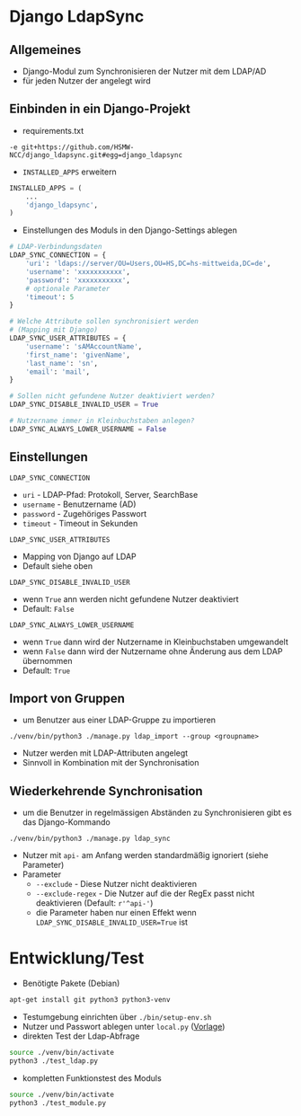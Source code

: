 # Django LdapSync

## Allgemeines
* Django-Modul zum Synchronisieren der Nutzer mit dem LDAP/AD
* für jeden Nutzer der angelegt wird

## Einbinden in ein Django-Projekt
* requirements.txt
```
-e git+https://github.com/HSMW-NCC/django_ldapsync.git#egg=django_ldapsync
```
* `INSTALLED_APPS` erweitern
```python
INSTALLED_APPS = (
    ...
    'django_ldapsync',
)
```
* Einstellungen des Moduls in den Django-Settings ablegen
```python
# LDAP-Verbindungsdaten
LDAP_SYNC_CONNECTION = {
    'uri': 'ldaps://server/OU=Users,OU=HS,DC=hs-mittweida,DC=de',
    'username': 'xxxxxxxxxxx',
    'password': 'xxxxxxxxxxx',
    # optionale Parameter
    'timeout': 5
}

# Welche Attribute sollen synchronisiert werden
# (Mapping mit Django)
LDAP_SYNC_USER_ATTRIBUTES = {
    'username': 'sAMAccountName',
    'first_name': 'givenName',
    'last_name': 'sn',
    'email': 'mail',
}

# Sollen nicht gefundene Nutzer deaktiviert werden?
LDAP_SYNC_DISABLE_INVALID_USER = True

# Nutzername immer in Kleinbuchstaben anlegen?
LDAP_SYNC_ALWAYS_LOWER_USERNAME = False
```

## Einstellungen
`LDAP_SYNC_CONNECTION`
* `uri` - LDAP-Pfad: Protokoll, Server, SearchBase
* `username` - Benutzername (AD)
* `password` - Zugehöriges Passwort
* `timeout` - Timeout in Sekunden

`LDAP_SYNC_USER_ATTRIBUTES`
* Mapping von Django auf LDAP
* Default siehe oben

`LDAP_SYNC_DISABLE_INVALID_USER`
* wenn `True` ann werden nicht gefundene Nutzer deaktiviert
* Default: `False`

`LDAP_SYNC_ALWAYS_LOWER_USERNAME`
* wenn `True` dann wird der Nutzername in Kleinbuchstaben umgewandelt
* wenn `False` dann wird der Nutzername ohne Änderung aus dem LDAP übernommen
* Default: `True`

## Import von Gruppen
* um Benutzer aus einer LDAP-Gruppe zu importieren
```
./venv/bin/python3 ./manage.py ldap_import --group <groupname>
```
* Nutzer werden mit LDAP-Attributen angelegt
* Sinnvoll in Kombination mit der Synchronisation

## Wiederkehrende Synchronisation
* um die Benutzer in regelmässigen Abständen zu Synchronisieren gibt es das Django-Kommando
```
./venv/bin/python3 ./manage.py ldap_sync
```
* Nutzer mit `api-` am Anfang werden standardmäßig ignoriert (siehe Parameter)
* Parameter
  * `--exclude` - Diese Nutzer nicht deaktivieren
  * `--exclude-regex` - Die Nutzer auf die der RegEx passt nicht deaktivieren (Default: `r'^api-'`)
  * die Parameter haben nur einen Effekt wenn `LDAP_SYNC_DISABLE_INVALID_USER=True` ist

# Entwicklung/Test
* Benötigte Pakete (Debian)
```bash
apt-get install git python3 python3-venv
```
* Testumgebung einrichten über `./bin/setup-env.sh`
* Nutzer und Passwort ablegen unter `local.py` ([Vorlage](./local-example.py))
* direkten Test der Ldap-Abfrage
```bash
source ./venv/bin/activate
python3 ./test_ldap.py
```
* kompletten Funktionstest des Moduls
```bash
source ./venv/bin/activate
python3 ./test_module.py
```
